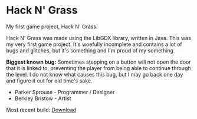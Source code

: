 # Hack N' Grass
My first game project, Hack N' Grass.

Hack N' Grass was made using the LibGDX library, written in Java. This was my very first game project. It's woefully incomplete and contains a lot of bugs and glitches, but it's something and I'm proud of my something.

<b>Biggest known bug:</b> Sometimes stepping on a button will not open the door that it is linked to, preventing the player from being able to continue through the level. I do not know what causes this bug, but I may go back one day and figure it out for old time's sake.

- Parker Sprouse - Programmer / Designer
- Berkley Bristow - Artist


Most recent build: [Download](https://github.com/parkersprouse/HackNGrass/releases/tag/v0.1-alpha)
